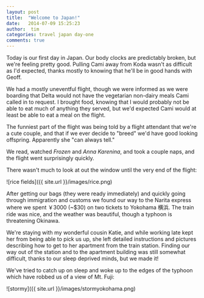 ```yaml
---
layout: post
title:  "Welcome to Japan!"
date:   2014-07-09 15:25:23
author:  tim
categories: travel japan day-one
comments: true
---
```



Today is our first day in Japan.  Our body clocks are predictably broken, but we're feeling pretty good.  Pulling Cami away from Koda wasn't as difficult as I'd expected, thanks mostly to knowing that he'll be in good hands with Geoff.

We had a mostly uneventful flight, though we were informed as we were boarding that Delta would not have the vegetarian non-dairy meals Cami called in to request.  I brought food, knowing that I would probably not be able to eat much of anything they served, but we'd expected Cami would at least be able to eat a meal on the flight.

The funniest part of the flight was being told by a flight attendant that we're a cute couple, and that if we ever decide to "breed" we'd have good looking offspring.  Apparently she "can always tell."

We read, watched *Frozen* and *Anna Karenina*, and took a couple naps, and the flight went surprisingly quickly.

There wasn't much to look at out the window until the very end of the flight:

![rice fields]({{ site.url }}/images/rice.png)

After getting our bags (they were ready immediately) and quickly going through immigration and customs we found our way to the Narita express where we spent ￥3000 (~$30) on two tickets to Yokohama 横浜.  The train ride was nice, and the weather was beautiful, though a typhoon is threatening Okinawa.  

We're staying with my wonderful cousin Katie, and while working late kept her from being able to pick us up, she left detailed instructions and pictures describing how to get to her apartment from the train station. Finding our way out of the station and to the apartment building was still somewhat difficult, thanks to our sleep deprived minds, but we made it!  

We've tried to catch up on sleep and woke up to the edges of the typhoon which have robbed us of a view of Mt. Fuji:

![stormy]({{ site.url }}/images/stormyokohama.png)
